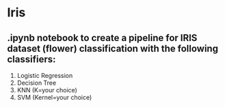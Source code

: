 # Iris
## .ipynb notebook to create a pipeline for IRIS dataset (flower) classification with the following classifiers: 
1. Logistic Regression 
2. Decision Tree 
3. KNN (K=your choice) 
4. SVM (Kernel=your choice) 
##
